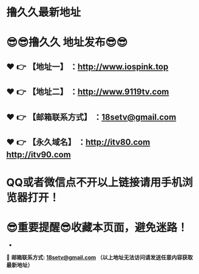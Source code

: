 # 撸久久最新地址
:sunglasses::sunglasses:撸久久 地址发布:sunglasses::sunglasses:
==
:heart: :point_right: 【地址一】 ：http://www.iospink.top
------
:heart: :point_right: 【地址二】 ：http://www.9119tv.com
------
:heart: :point_right: 【邮箱联系方式】 ：18setv@gmail.com
------
:heart: :point_right: 【永久域名】 ：http://itv80.com  http://itv90.com
------
# QQ或者微信点不开以上链接请用手机浏览器打开！
:sunglasses:重要提醒:sunglasses:收藏本页面，避免迷路！
==

-

:e-mail: __邮箱联系方式: 18setv@gmail.com （以上地址无法访问请发送任意内容获取最新地址）__
